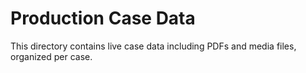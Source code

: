 # Production Case Data

This directory contains live case data including PDFs and media files, organized per case.
